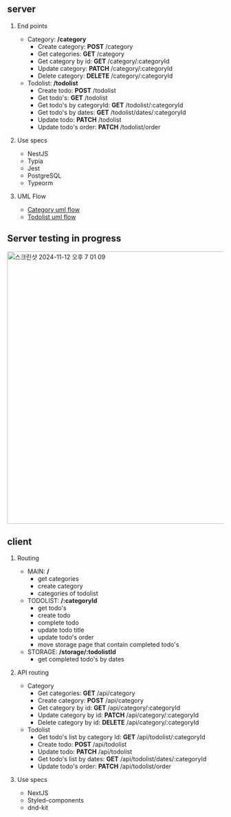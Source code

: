 ## server

1. End points

   - Category: **/category**
     - Create category: **POST** /category
     - Get categories: **GET** /category
     - Get category by id: **GET** /category/:categoryId
     - Update category: **PATCH** /category/:categoryId
     - Delete category: **DELETE** /category/:categoryId
   - Todolist: **/todolist**
     - Create todo: **POST** /todolist
     - Get todo's: **GET** /todolist
     - Get todo's by categoryId: **GET** /todolist/:categoryId
     - Get todo's by dates: **GET** /todolist/dates/:categoryId
     - Update todo: **PATCH** /todolist
     - Update todo's order: **PATCH** /todolist/order

2. Use specs

   - NestJS
   - Typia
   - Jest
   - PostgreSQL
   - Typeorm

3. UML Flow
   - [Category uml flow](https://github.com/VVSOGI/todolist-remake/blob/main/server/docs/category/category.md)
   - [Todolist uml flow](https://github.com/VVSOGI/todolist-remake/blob/main/server/docs/todolist/todolist.md)

## Server testing in progress

<img width="633" alt="스크린샷 2024-11-12 오후 7 01 09" src="https://github.com/user-attachments/assets/b7199bdc-7669-45be-ab4b-98e347053930">

## client

1. Routing

   - MAIN: **/**
     - get categories
     - create category
     - categories of todolist
   - TODOLIST: **/:categoryId**
     - get todo's
     - create todo
     - complete todo
     - update todo title
     - update todo's order
     - move storage page that contain completed todo's
   - STORAGE: **/storage/:todolistId**
     - get completed todo's by dates

2. API routing

   - Category
     - Get categories: **GET** /api/category
     - Create category: **POST** /api/category
     - Get category by id: **GET** /api/category/:categoryId
     - Update category by id: **PATCH** /api/category/:categoryId
     - Delete category by id: **DELETE** /api/category/:categoryId
   - Todolist
     - Get todo's list by category Id: **GET** /api/todolist/:categoryId
     - Create todo: **POST** /api/todolist
     - Update todo: **PATCH** /api/todolist
     - Get todo's list by dates: **GET** /api/todolist/dates/:categoryId
     - Update todo's order: **PATCH** /api/todolist/order

3. Use specs
   - NextJS
   - Styled-components
   - dnd-kit
